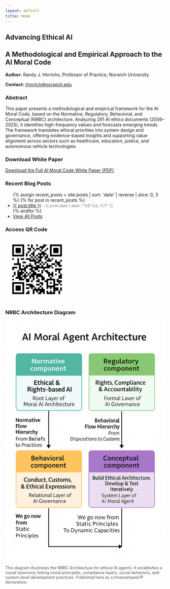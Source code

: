 ```yaml
---
layout: default
title: Home
---
```


<section>
  <h1>Advancing Ethical AI</h1>
  <h2>A Methodological and Empirical Approach to the AI Moral Code</h2>
  <p><strong>Author:</strong> Randy J. Hinrichs, Professor of Practice, Norwich University</p>
  <p><strong>Contact:</strong> <a href="mailto:rhinrich@norwich.edu">rhinrich@norwich.edu</a></p>
</section>

<section>
  <h3>Abstract</h3>
  <p>
    This paper presents a methodological and empirical framework for the AI Moral Code, based on the Normative, Regulatory, Behavioral, and Conceptual (NRBC) architecture. Analyzing 291 AI ethics documents (2006–2025), it identifies high-frequency values and forecasts emerging trends. The framework translates ethical priorities into system design and governance, offering evidence-based insights and supporting value alignment across sectors such as healthcare, education, justice, and autonomous vehicle technologies.
  </p>
</section>

<section>
  <h3>Download White Paper</h3>
  <p>
    <a href="AI_Moral_Code_White_Paper.pdf" target="_blank" rel="noopener noreferrer">
      Download the Full AI Moral Code White Paper (PDF)
    </a>
  </p>
</section>

<section>
  <h3>Recent Blog Posts</h3>
  <ul>
    {% assign recent_posts = site.posts | sort: 'date' | reverse | slice: 0, 3 %}
    {% for post in recent_posts %}
      <li>
        <a href="{{ post.url | relative_url }}">{{ post.title }}</a>
        <span style="font-size: 0.9em; color: gray;">
          – {{ post.date | date: "%B %d, %Y" }}
        </span>
      </li>
    {% endfor %}
    <li><a href="/blog.html">View All Posts</a></li>
  </ul>
</section>

<section>
  <h3>Access QR Code</h3>
  <img src="assets/AI_Moral_Code_QR.png" alt="QR Code to AI Moral Code" width="200" />
</section>

<section>
  <h3>NRBC Architecture Diagram</h3>
  <img 
    src="assets/AI_Moral_Agent_Architecture.png" 
    alt="Diagram of the Normative, Regulatory, Behavioral, and Conceptual architecture for AI Moral Agents" 
    style="max-width: 100%; height: auto;" 
  />
  <p style="font-size: 0.9em; color: #555;">
    This diagram illustrates the NRBC Architecture for ethical AI agents. It establishes a visual taxonomy linking moral principles, compliance layers, social behaviors, and system-level development practices. Published here as a timestamped IP declaration.
  </p>
</section>
